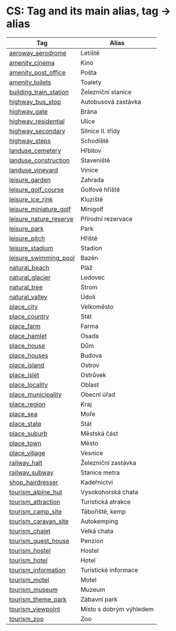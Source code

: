 # CS: Tag and its main alias, tag -> alias

Tag | Alias 
--- | --- 
[aeroway\_aerodrome](https://taginfo.openstreetmap.org/tags/aeroway=aerodrome) | Letiště
[amenity\_cinema](https://taginfo.openstreetmap.org/tags/amenity=cinema) | Kino
[amenity\_post\_office](https://taginfo.openstreetmap.org/tags/amenity=post_office) | Pošta
[amenity\_toilets](https://taginfo.openstreetmap.org/tags/amenity=toilets) | Toalety
[building\_train\_station](https://taginfo.openstreetmap.org/tags/building=train_station) | Železniční stanice
[highway\_bus\_stop](https://taginfo.openstreetmap.org/tags/highway=bus_stop) | Autobusová zastávka
[highway\_gate](https://taginfo.openstreetmap.org/tags/highway=gate) | Brána
[highway\_residential](https://taginfo.openstreetmap.org/tags/highway=residential) | Ulice
[highway\_secondary](https://taginfo.openstreetmap.org/tags/highway=secondary) | Silnice II. třídy
[highway\_steps](https://taginfo.openstreetmap.org/tags/highway=steps) | Schodiště
[landuse\_cemetery](https://taginfo.openstreetmap.org/tags/landuse=cemetery) | Hřbitov
[landuse\_construction](https://taginfo.openstreetmap.org/tags/landuse=construction) | Staveniště
[landuse\_vineyard](https://taginfo.openstreetmap.org/tags/landuse=vineyard) | Vinice
[leisure\_garden](https://taginfo.openstreetmap.org/tags/leisure=garden) | Zahrada
[leisure\_golf\_course](https://taginfo.openstreetmap.org/tags/leisure=golf_course) | Golfové hřiště
[leisure\_ice\_rink](https://taginfo.openstreetmap.org/tags/leisure=ice_rink) | Kluziště
[leisure\_miniature\_golf](https://taginfo.openstreetmap.org/tags/leisure=miniature_golf) | Minigolf
[leisure\_nature\_reserve](https://taginfo.openstreetmap.org/tags/leisure=nature_reserve) | Přírodní rezervace
[leisure\_park](https://taginfo.openstreetmap.org/tags/leisure=park) | Park
[leisure\_pitch](https://taginfo.openstreetmap.org/tags/leisure=pitch) | Hřiště
[leisure\_stadium](https://taginfo.openstreetmap.org/tags/leisure=stadium) | Stadion
[leisure\_swimming\_pool](https://taginfo.openstreetmap.org/tags/leisure=swimming_pool) | Bazén
[natural\_beach](https://taginfo.openstreetmap.org/tags/natural=beach) | Pláž
[natural\_glacier](https://taginfo.openstreetmap.org/tags/natural=glacier) | Ledovec
[natural\_tree](https://taginfo.openstreetmap.org/tags/natural=tree) | Strom
[natural\_valley](https://taginfo.openstreetmap.org/tags/natural=valley) | Údolí
[place\_city](https://taginfo.openstreetmap.org/tags/place=city) | Velkoměsto
[place\_country](https://taginfo.openstreetmap.org/tags/place=country) | Stát
[place\_farm](https://taginfo.openstreetmap.org/tags/place=farm) | Farma
[place\_hamlet](https://taginfo.openstreetmap.org/tags/place=hamlet) | Osada
[place\_house](https://taginfo.openstreetmap.org/tags/place=house) | Dům
[place\_houses](https://taginfo.openstreetmap.org/tags/place=houses) | Budova
[place\_island](https://taginfo.openstreetmap.org/tags/place=island) | Ostrov
[place\_islet](https://taginfo.openstreetmap.org/tags/place=islet) | Ostrůvek
[place\_locality](https://taginfo.openstreetmap.org/tags/place=locality) | Oblast
[place\_municipality](https://taginfo.openstreetmap.org/tags/place=municipality) | Obecní úřad
[place\_region](https://taginfo.openstreetmap.org/tags/place=region) | Kraj
[place\_sea](https://taginfo.openstreetmap.org/tags/place=sea) | Moře
[place\_state](https://taginfo.openstreetmap.org/tags/place=state) | Stát
[place\_suburb](https://taginfo.openstreetmap.org/tags/place=suburb) | Městská část
[place\_town](https://taginfo.openstreetmap.org/tags/place=town) | Město
[place\_village](https://taginfo.openstreetmap.org/tags/place=village) | Vesnice
[railway\_halt](https://taginfo.openstreetmap.org/tags/railway=halt) | Železniční zastávka
[railway\_subway](https://taginfo.openstreetmap.org/tags/railway=subway) | Stanice metra
[shop\_hairdresser](https://taginfo.openstreetmap.org/tags/shop=hairdresser) | Kadeřnictví
[tourism\_alpine\_hut](https://taginfo.openstreetmap.org/tags/tourism=alpine_hut) | Vysokohorská chata
[tourism\_attraction](https://taginfo.openstreetmap.org/tags/tourism=attraction) | Turistická atrakce
[tourism\_camp\_site](https://taginfo.openstreetmap.org/tags/tourism=camp_site) | Tábořiště, kemp
[tourism\_caravan\_site](https://taginfo.openstreetmap.org/tags/tourism=caravan_site) | Autokemping
[tourism\_chalet](https://taginfo.openstreetmap.org/tags/tourism=chalet) | Velká chata
[tourism\_guest\_house](https://taginfo.openstreetmap.org/tags/tourism=guest_house) | Penzion
[tourism\_hostel](https://taginfo.openstreetmap.org/tags/tourism=hostel) | Hostel
[tourism\_hotel](https://taginfo.openstreetmap.org/tags/tourism=hotel) | Hotel
[tourism\_information](https://taginfo.openstreetmap.org/tags/tourism=information) | Turistické informace
[tourism\_motel](https://taginfo.openstreetmap.org/tags/tourism=motel) | Motel
[tourism\_museum](https://taginfo.openstreetmap.org/tags/tourism=museum) | Muzeum
[tourism\_theme\_park](https://taginfo.openstreetmap.org/tags/tourism=theme_park) | Zábavní park
[tourism\_viewpoint](https://taginfo.openstreetmap.org/tags/tourism=viewpoint) | Místo s dobrým výhledem
[tourism\_zoo](https://taginfo.openstreetmap.org/tags/tourism=zoo) | Zoo
